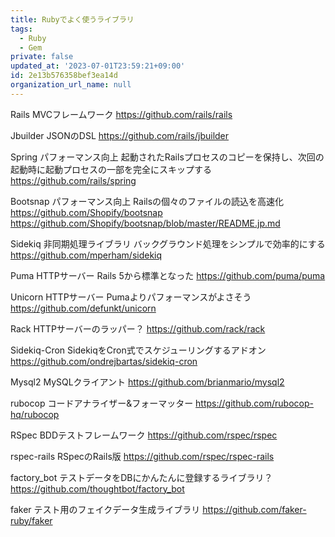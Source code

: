```yaml
---
title: Rubyでよく使うライブラリ
tags:
  - Ruby
  - Gem
private: false
updated_at: '2023-07-01T23:59:21+09:00'
id: 2e13b576358bef3ea14d
organization_url_name: null
---
```

Rails
MVCフレームワーク
https://github.com/rails/rails

Jbuilder
JSONのDSL
https://github.com/rails/jbuilder

Spring
パフォーマンス向上
起動されたRailsプロセスのコピーを保持し、次回の起動時に起動プロセスの一部を完全にスキップする
https://github.com/rails/spring

Bootsnap
パフォーマンス向上
Railsの個々のファイルの読込を高速化
https://github.com/Shopify/bootsnap
https://github.com/Shopify/bootsnap/blob/master/README.jp.md

Sidekiq
非同期処理ライブラリ
バックグラウンド処理をシンプルで効率的にする
https://github.com/mperham/sidekiq

Puma
HTTPサーバー
Rails 5から標準となった
https://github.com/puma/puma

Unicorn
HTTPサーバー
Pumaよりパフォーマンスがよさそう
https://github.com/defunkt/unicorn

Rack
HTTPサーバーのラッパー？
https://github.com/rack/rack

Sidekiq-Cron
SidekiqをCron式でスケジューリングするアドオン
https://github.com/ondrejbartas/sidekiq-cron

Mysql2
MySQLクライアント
https://github.com/brianmario/mysql2

rubocop
コードアナライザー&フォーマッター
https://github.com/rubocop-hq/rubocop

RSpec
BDDテストフレームワーク
https://github.com/rspec/rspec

rspec-rails
RSpecのRails版
https://github.com/rspec/rspec-rails

factory_bot
テストデータをDBにかんたんに登録するライブラリ？
https://github.com/thoughtbot/factory_bot

faker
テスト用のフェイクデータ生成ライブラリ
https://github.com/faker-ruby/faker


